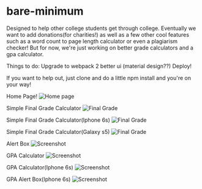 # bare-minimum
Designed to help other college students get through college. Eventually we want to add donations(for charities!) as well as a few other cool features such as a word count to page length calculator or even a plagiarism checker! But for now, we're just working on better grade calculators and a gpa calculator.

Things to do:
Upgrade to webpack 2
better ui (material design??)
Deploy!

If you want to help out, just clone and do a little npm install and you're on your way!

Home Page!
![Home page](https://github.com/Chrischuck/bare-minimum/blob/master/src/assets/screenshots/home.png "Home Page")

Simple Final Grade Calculator
![Final Grade](https://github.com/Chrischuck/bare-minimum/blob/master/src/assets/screenshots/finalGrade.png)

Simple Final Grade Calculator(Iphone 6s)
![Final Grade](https://github.com/Chrischuck/bare-minimum/blob/master/src/assets/screenshots/finalGrade6s.png)

Simple Final Grade Calculator(Galaxy s5)
![Final Grade](https://github.com/Chrischuck/bare-minimum/blob/master/src/assets/screenshots/finalGradeS5.png)

Alert Box
![Screenshot](https://github.com/Chrischuck/bare-minimum/blob/master/src/assets/screenshots/finalGradeModal.png)

GPA Calculator
![Screenshot](https://github.com/Chrischuck/bare-minimum/blob/master/src/assets/screenshots/gpa.png)

GPA Calculator(Iphone 6s)
![Screenshot](https://github.com/Chrischuck/bare-minimum/blob/master/src/assets/screenshots/gpaCalc6s.png)

GPA Alert Box(Iphone 6s)
![Screenshot](https://github.com/Chrischuck/bare-minimum/blob/master/src/assets/screenshots/gpaCalcModal6s.png)

